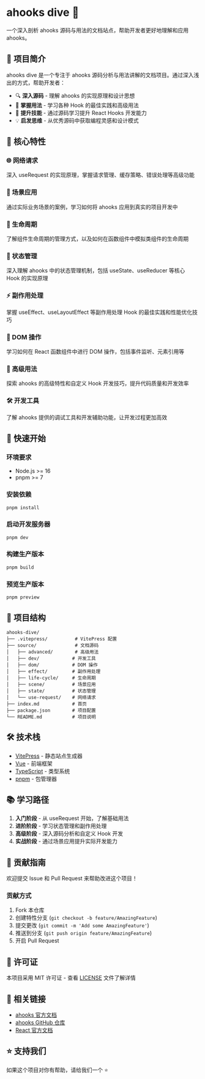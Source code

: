 # ahooks dive 🚀

一个深入剖析 ahooks 源码与用法的文档站点，帮助开发者更好地理解和应用 ahooks。

## 📖 项目简介

ahooks dive 是一个专注于 ahooks 源码分析与用法讲解的文档项目。通过深入浅出的方式，帮助开发者：

- 🔍 **深入源码** - 理解 ahooks 的实现原理和设计思想
- 🎯 **掌握用法** - 学习各种 Hook 的最佳实践和高级用法
- 🚀 **提升技能** - 通过源码学习提升 React Hooks 开发能力
- 💡 **启发思维** - 从优秀源码中获取编程灵感和设计模式

## 🎯 核心特性

### 🌐 网络请求

深入 useRequest 的实现原理，掌握请求管理、缓存策略、错误处理等高级功能

### 📱 场景应用

通过实际业务场景的案例，学习如何将 ahooks 应用到真实的项目开发中

### 🔄 生命周期

了解组件生命周期的管理方式，以及如何在函数组件中模拟类组件的生命周期

### 🎯 状态管理

深入理解 ahooks 中的状态管理机制，包括 useState、useReducer 等核心 Hook 的实现原理

### ⚡ 副作用处理

掌握 useEffect、useLayoutEffect 等副作用处理 Hook 的最佳实践和性能优化技巧

### 🎨 DOM 操作

学习如何在 React 函数组件中进行 DOM 操作，包括事件监听、元素引用等

### 🚀 高级用法

探索 ahooks 的高级特性和自定义 Hook 开发技巧，提升代码质量和开发效率

### 🛠️ 开发工具

了解 ahooks 提供的调试工具和开发辅助功能，让开发过程更加高效

## 🚀 快速开始

### 环境要求

- Node.js >= 16
- pnpm >= 7

### 安装依赖

```bash
pnpm install
```

### 启动开发服务器

```bash
pnpm dev
```

### 构建生产版本

```bash
pnpm build
```

### 预览生产版本

```bash
pnpm preview
```

## 📁 项目结构

```
ahooks-dive/
├── .vitepress/          # VitePress 配置
├── source/              # 文档源码
│   ├── advanced/        # 高级用法
│   ├── dev/            # 开发工具
│   ├── dom/            # DOM 操作
│   ├── effect/         # 副作用处理
│   ├── life-cycle/     # 生命周期
│   ├── scene/          # 场景应用
│   ├── state/          # 状态管理
│   └── use-request/    # 网络请求
├── index.md            # 首页
├── package.json        # 项目配置
└── README.md           # 项目说明
```

## 🛠️ 技术栈

- [VitePress](https://vitepress.dev/) - 静态站点生成器
- [Vue](https://vuejs.org/) - 前端框架
- [TypeScript](https://www.typescriptlang.org/) - 类型系统
- [pnpm](https://pnpm.io/) - 包管理器

## 📚 学习路径

1. **入门阶段** - 从 useRequest 开始，了解基础用法
2. **进阶阶段** - 学习状态管理和副作用处理
3. **高级阶段** - 深入源码分析和自定义 Hook 开发
4. **实战阶段** - 通过场景应用提升实际开发能力

## 🤝 贡献指南

欢迎提交 Issue 和 Pull Request 来帮助改进这个项目！

### 贡献方式

1. Fork 本仓库
2. 创建特性分支 (`git checkout -b feature/AmazingFeature`)
3. 提交更改 (`git commit -m 'Add some AmazingFeature'`)
4. 推送到分支 (`git push origin feature/AmazingFeature`)
5. 开启 Pull Request

## 📄 许可证

本项目采用 MIT 许可证 - 查看 [LICENSE](LICENSE) 文件了解详情

## 🔗 相关链接

- [ahooks 官方文档](https://ahooks.js.org/)
- [ahooks GitHub 仓库](https://github.com/alibaba/hooks)
- [React 官方文档](https://react.dev/)

## ⭐ 支持我们

如果这个项目对你有帮助，请给我们一个 ⭐️
